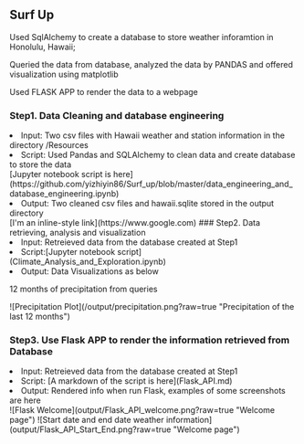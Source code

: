 ## Surf Up
<p>Used SqlAlchemy to create a database to store weather inforamtion in Honolulu, Hawaii;</p>
<p>Queried the data from database, analyzed the data by PANDAS and offered visualization using matplotlib</p>
<p>Used FLASK APP to render the data to a webpage</p>

### Step1. Data Cleaning and database engineering
<li>Input: Two csv files with Hawaii weather and station information in the directory /Resources</li>
<li>Script: Used Pandas and SQLAlchemy to clean data and create database to store the data</li>
[Jupyter notebook script is here](https://github.com/yizhiyin86/Surf_up/blob/master/data_engineering_and_database_engineering.ipynb) <br />
<li>Output: Two cleaned csv files and hawaii.sqlite stored in the output directory </li>
[I'm an inline-style link](https://www.google.com)
### Step2. Data retrieving, analysis and visualization
<li>Input: Retreieved data from the database created at Step1 </li>
<li>Script:[Jupyter notebook script](Climate_Analysis_and_Exploration.ipynb)</li>
<li>Output: Data Visualizations as below</li>
<p>  12 months of precipitation from queries</p>
![Precipitation Plot](/output/precipitation.png?raw=true "Precipitation of the last 12 months")

### Step3. Use Flask APP to render the information retrieved from Database 
<li>Input: Retreieved data from the database created at Step1</li>
<li>Script: [A markdown of the script is here](Flask_API.md) </li>
<li>Output: Rendered info when run Flask, examples of some screenshots are here</li>
![Flask Welcome](output/Flask_API_welcome.png?raw=true "Welcome page")
![Start date and end date weather information](output/Flask_API_Start_End.png?raw=true "Welcome page")


